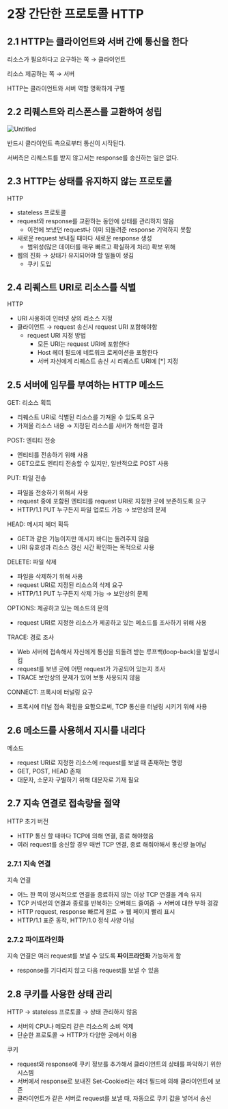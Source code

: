 # 2장 간단한 프로토콜 HTTP

## 2.1 HTTP는 클라이언트와 서버 간에 통신을 한다

리소스가 필요하다고 요구하는 쪽 → 클라이언트

리소스 제공하는 쪽 → 서버

HTTP는 클라이언트와 서버 역할 명확하게 구별

## 2.2 리퀘스트와 리스폰스를 교환하여 성립

![Untitled](https://prod-files-secure.s3.us-west-2.amazonaws.com/203d6d84-3936-4265-836e-c5aa6af877e9/1df3a40c-f47c-45d6-981a-f2dcbb5b1c46/Untitled.png)

반드시 클라이언트 측으로부터 통신이 시작된다.

서버측은 리퀘스트를 받지 않고서는 response를 송신하는 일은 없다.

## 2.3 HTTP는 상태를 유지하지 않는 프로토콜

HTTP

- stateless 프로토콜
- request와 response를 교환하는 동안에 상태를 관리하지 않음
    - 이전에 보냈던 request나 이미 되돌려준 response 기억하지 못함
- 새로운 request 보내질 때마다 새로운 response 생성
    - 범위성(많은 데이터를 매우 빠르고 확실하게 처리) 확보 위해
- 웹의 진화 → 상태가 유지되어야 할 일들이 생김
    - 쿠키 도입

## 2.4 리퀘스트 URI로 리소스를 식별

HTTP

- URI 사용하여 인터넷 상의 리소스 지정
- 클라이언트 → request 송신시 request URI 포함해야함
    - request URI 지정 방법
        - 모든 URI는 request URI에 포함한다
        - Host 헤더 필드에 네트워크 로케이션을 포함한다
        - 서버 자신에게 리퀘스트 송신 시 리퀘스트 URI에 [*] 지정

## 2.5 서버에 임무를 부여하는 HTTP 메소드

GET: 리소스 획득

- 리퀘스트 URI로 식별된 리소스를 가져올 수 있도록 요구
- 가져올 리소스 내용 → 지정된 리소스를 서버가 해석한 결과

POST: 엔티티 전송

- 엔티티를 전송하기 위해 사용
- GET으로도 엔티티 전송할 수 있지만, 일반적으로 POST 사용

PUT: 파일 전송

- 파일을 전송하기 위해서 사용
- request 중에 포함된 엔티티를 request URI로 지정한 곳에 보존하도록 요구
- HTTP/1.1 PUT 누구든지 파일 업로드 가능 → 보안상의 문제

HEAD: 메시지 헤더 획득

- GET과 같은 기능이지만 메시지 바디는 돌려주지 않음
- URI 유효성과 리소스 갱신 시간 확인하는 목적으로 사용

DELETE: 파일 삭제

- 파일을 삭제하기 위해 사용
- request URI로 지정된 리소스의 삭제 요구
- HTTP/1.1 PUT 누구든지 삭제 가능 → 보안상의 문제

OPTIONS: 제공하고 있는 메소드의 문의

- request URI로 지정한 리소스가 제공하고 있는 메소드를 조사하기 위해 사용

TRACE: 경로 조사

- Web 서버에 접속해서 자신에게 통신을 되돌려 받는 루프백(loop-back)을 발생시킴
- request를 보낸 곳에 어떤 request가 가공되어 있는지 조사
- TRACE 보안상의 문제가 있어 보통 사용되지 않음

CONNECT: 프록시에 터널링 요구

- 프록시에 터널 접속 확립을 요함으로써, TCP 통신을 터널링 시키기 위해 사용

## 2.6 메소드를 사용해서 지시를 내리다

메소드

- request URI로 지정한 리소스에 request를 보낼 때 존재하는 명령
- GET, POST, HEAD 존재
- 대문자, 소문자 구별하기 위해 대문자로 기재 필요

## 2.7 지속 연결로 접속량을 절약

HTTP 초기 버전

- HTTP 통신 할 때마다 TCP에 의해 연결, 종료 해야했음
- 여러 request를 송신할 경우 매번 TCP 연결, 종료 해줘야해서 통신량 늘어남

### 2.7.1 지속 연결

지속 연결

- 어느 한 쪽이 명시적으로 연결을 종료하지 않는 이상 TCP 연결을 계속 유지
- TCP 커넥션의 연결과 종료를 반복하는 오버헤드 줄여줌 → 서버에 대한 부하 경감
- HTTP request, response 빠르게 완료 → 웹 페이지 빨리 표시
- HTTP/1.1 표준 동작, HTTP/1.0 정식 사양 아님

### 2.7.2 파이프라인화

지속 연결은 여러 request를 보낼 수 있도록 **파이프라인화** 가능하게 함

- response를 기다리지 않고 다음 request를 보낼 수 있음

## 2.8 쿠키를 사용한 상태 관리

HTTP → stateless 프로토콜 → 상태 관리하지 않음

- 서버의 CPU나 메모리 같은 리소스의 소비 억제
- 단순한 프로토콜 → HTTP가 다양한 곳에서 이용

쿠키

- request와 response에 쿠키 정보를 추가해서 클라이언트의 상태를 파악하기 위한 시스템
- 서버에서 response로 보내진 Set-Cookie라는 헤더 필드에 의해 클라이언트에 보존
- 클라이언트가 같은 서버로 request를 보낼 때, 자동으로 쿠키 값을 넣어서 송신
